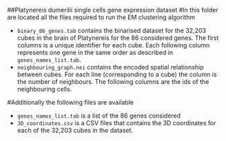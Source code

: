 ##Platynereis dumerilii single cells gene expression dataset
#In this folder are located all the files required to run the EM clustering algorithm 
- `binary_86_genes.tab` contains the binarised dataset for the 32,203 cubes in the brain of Platynereis for the 86 considered genes. The first columns is a unique identifier for each cube. Each following column represents one gene in the same order as described in `genes_names_list.tab`.
- `neighbouring_graph.nei` contains the encoded spatial relationship between cubes. For each line (corresponding to a cube) the column is the number of neighbours. The following columns are the ids of the neighbouring cells.

#Additionally the following files are available
- `genes_names_list.tab` is a list of the 86 genes considered
- `3D_coordinates.csv` is a CSV files that contains the 3D coordinates for each of the 32,203 cubes in the dataset.
